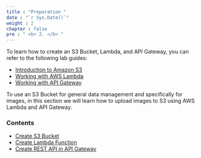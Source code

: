 ```yaml
---
title : "Preparation "
date : "`r Sys.Date()`"
weight : 2
chapter : false
pre : " <b> 2. </b> "
---
```


To learn how to create an S3 Bucket, Lambda, and API Gateway, you can refer to the following lab guides:
  - [Introduction to Amazon S3](https://000057.awsstudygroup.com/vi/)
  - [Working with AWS Lambda](https://000022.awsstudygroup.com/vi/)
  - [Working with API Gateway](https://000079.awsstudygroup.com/vi/)

To use an S3 Bucket for general data management and specifically for images, in this section we will learn how to upload images to S3 using AWS Lambda and API Gateway.

### Contents
  - [Create S3 Bucket](2.1-CreateS3bucket/)
  - [Create Lambda Function](2.2-createlambdafunction/)
  - [Create REST API in API Gateway](2.3-createrestapi/)